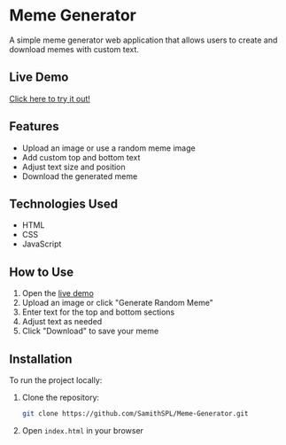 # Meme Generator

A simple meme generator web application that allows users to create and download memes with custom text.

## Live Demo
[Click here to try it out!](https://samithspalan.github.io/Meme-Generator/)

## Features
- Upload an image or use a random meme image
- Add custom top and bottom text
- Adjust text size and position
- Download the generated meme

## Technologies Used
- HTML
- CSS
- JavaScript

## How to Use
1. Open the [live demo](https://samithspalan.github.io/Meme-Generator/)
2. Upload an image or click "Generate Random Meme"
3. Enter text for the top and bottom sections
4. Adjust text as needed
5. Click "Download" to save your meme

## Installation
To run the project locally:
1. Clone the repository:
   ```sh
   git clone https://github.com/SamithSPL/Meme-Generator.git
   ```
2. Open `index.html` in your browser

